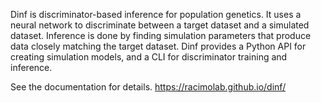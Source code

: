Dinf is discriminator-based inference for population genetics.
It uses a neural network to discriminate between a target dataset
and a simulated dataset.
Inference is done by finding simulation parameters that produce
data closely matching the target dataset.
Dinf provides a Python API for creating simulation models,
and a CLI for discriminator training and inference.

See the documentation for details.
https://racimolab.github.io/dinf/
